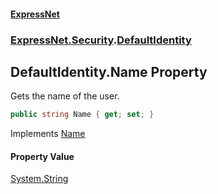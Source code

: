 #### [ExpressNet](ExpressNet.md 'ExpressNet')
### [ExpressNet.Security](ExpressNet.Security.md 'ExpressNet.Security').[DefaultIdentity](ExpressNet.Security.DefaultIdentity.md 'ExpressNet.Security.DefaultIdentity')

## DefaultIdentity.Name Property

Gets the name of the user.

```csharp
public string Name { get; set; }
```

Implements [Name](https://docs.microsoft.com/en-us/dotnet/api/System.Security.Principal.IIdentity.Name 'System.Security.Principal.IIdentity.Name')

#### Property Value
[System.String](https://docs.microsoft.com/en-us/dotnet/api/System.String 'System.String')